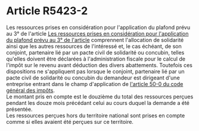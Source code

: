 # Article R5423-2

Les ressources prises en considération pour l'application du plafond prévu au 3° de l'article [Les ressources prises en considération pour l'application du plafond prévu au 3° de l'article][1] comprennent l'allocation de solidarité ainsi que les autres ressources de l'intéressé et, le cas échéant, de son conjoint, partenaire lié par un pacte civil de solidarité ou concubin, telles qu'elles doivent être déclarées à l'administration fiscale pour le calcul de l'impôt sur le revenu avant déduction des divers abattements. Toutefois ces dispositions ne s'appliquent pas lorsque le conjoint, partenaire lié par un pacte civil de solidarité ou concubin du demandeur est dirigeant d'une entreprise entrant dans le champ d'application de [l'article 50-0 du code général des impôts][2].   
Le montant pris en compte est le douzième du total des ressources perçues pendant les douze mois précédant celui au cours duquel la demande a été présentée.   
Les ressources perçues hors du territoire national sont prises en compte comme si elles avaient été perçues sur ce territoire.

 [1]: /affichCodeArticle.do?cidTexte=LEGITEXT000006072050&idArticle=LEGIARTI000018496270&dateTexte=&categorieLien=cid
 [2]: /affichCodeArticle.do?cidTexte=LEGITEXT000006069577&idArticle=LEGIARTI000006302438&dateTexte=&categorieLien=cid